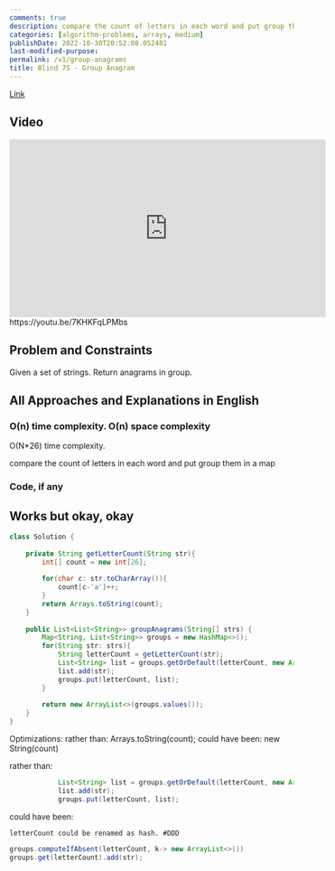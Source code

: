 ```yaml
---
comments: true
description: compare the count of letters in each word and put group them in a map
categories: [algorithm-problems, arrays, medium]
publishDate: 2022-10-30T20:52:08.052481
last-modified-purpose:
permalink: /v1/group-anagrams
title: Blind 75 - Group Anagram
---
```


[Link](https://leetcode.com/problems/group-anagrams/)

## Video

<iframe width="560" height="315" src="https://www.youtube.com/embed/7KHKFqLPMbs" title="YouTube video player" frameborder="0" allow="accelerometer; autoplay; clipboard-write; encrypted-media; gyroscope; picture-in-picture" allowfullscreen></iframe>https://youtu.be/7KHKFqLPMbs

## Problem and Constraints

Given a set of strings. Return anagrams in group.

## All Approaches and Explanations in English

### O(n) time complexity. O(n) space complexity

O(N*26) time complexity.

compare the count of letters in each word and put group them in a map

### Code, if any

## Works but okay, okay
```java
class Solution {
    
    private String getLetterCount(String str){
        int[] count = new int[26];
        
        for(char c: str.toCharArray()){
            count[c-'a']++;
        }
        return Arrays.toString(count);
    }
    
    public List<List<String>> groupAnagrams(String[] strs) {
        Map<String, List<String>> groups = new HashMap<>();
        for(String str: strs){
            String letterCount = getLetterCount(str);
            List<String> list = groups.getOrDefault(letterCount, new ArrayList<>());
            list.add(str);
            groups.put(letterCount, list);
        }
        
        return new ArrayList<>(groups.values());   
    }
}
```

Optimizations:
rather than: Arrays.toString(count); 
could have been: new String(count)

rather than:
```java
            List<String> list = groups.getOrDefault(letterCount, new ArrayList<>());
            list.add(str);
            groups.put(letterCount, list);
```
could have been:

```
letterCount could be renamed as hash. #DDD
```

```java
groups.computeIfAbsent(letterCount, k-> new ArrayList<>())
groups.get(letterCount).add(str);
```
